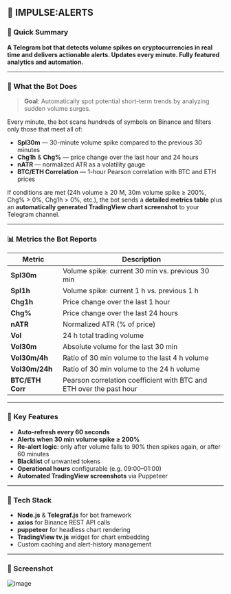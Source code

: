 ## 🚨 IMPULSE:ALERTS


### 📌 Quick Summary

**A Telegram bot that detects volume spikes on cryptocurrencies in real time and delivers actionable alerts. Updates every minute. Fully featured analytics and automation.**

---

### 🧠 What the Bot Does

> **Goal**: Automatically spot potential short-term trends by analyzing sudden volume surges.

Every minute, the bot scans hundreds of symbols on Binance and filters only those that meet all of:

*  **Spl30m** — 30-minute volume spike compared to the previous 30 minutes
*  **Chg1h** & **Chg%** — price change over the last hour and 24 hours
*  **nATR** — normalized ATR as a volatility gauge
*  **BTC/ETH Correlation** — 1-hour Pearson correlation with BTC and ETH prices

If conditions are met (24h volume ≥ 20 M, 30m volume spike ≥ 200%, Chg% > 0%, Chg1h > 0%, etc.), the bot sends a **detailed metrics table** plus an **automatically generated TradingView chart screenshot** to your Telegram channel.

---

### 📊 Metrics the Bot Reports

| Metric           | Description                                                         |
| ---------------- | ------------------------------------------------------------------- |
| **Spl30m**       | Volume spike: current 30 min vs. previous 30 min                    |
| **Spl1h**        | Volume spike: current 1 h vs. previous 1 h                          |
| **Chg1h**        | Price change over the last 1 hour                                   |
| **Chg%**         | Price change over the last 24 hours                                 |
| **nATR**         | Normalized ATR (% of price)                                         |
| **Vol**          | 24 h total trading volume                                           |
| **Vol30m**       | Absolute volume for the last 30 min                                 |
| **Vol30m/4h**    | Ratio of 30 min volume to the last 4 h volume                       |
| **Vol30m/24h**   | Ratio of 30 min volume to the 24 h volume                           |
| **BTC/ETH Corr** | Pearson correlation coefficient with BTC and ETH over the past hour |

---

### 🚀 Key Features

*  **Auto-refresh every 60 seconds**
*  **Alerts when 30 min volume spike ≥ 200%**
*  **Re-alert logic**: only after volume falls to 90% then spikes again, or after 60 minutes
*  **Blacklist** of unwanted tokens
*  **Operational hours** configurable (e.g. 09:00–01:00)
*  **Automated TradingView screenshots** via Puppeteer

---

### 🧪 Tech Stack

* **Node.js** & **Telegraf.js** for bot framework
* **axios** for Binance REST API calls
* **puppeteer** for headless chart rendering
* **TradingView tv.js** widget for chart embedding
* Custom caching and alert-history management

---

### 📸 Screenshot
![image](https://github.com/user-attachments/assets/2c817fda-af99-42c1-bff6-1a1e5af335cb)

